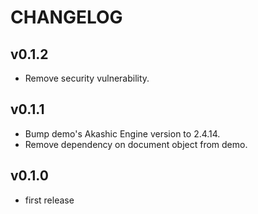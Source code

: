 # CHANGELOG

## v0.1.2

* Remove security vulnerability.

## v0.1.1

* Bump demo's Akashic Engine version to 2.4.14.
* Remove dependency on document object from demo.

## v0.1.0

* first release